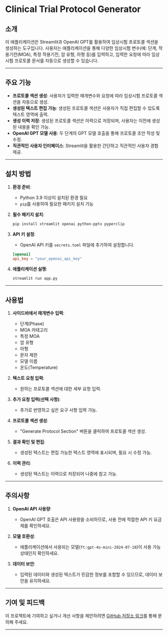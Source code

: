 # Clinical Trial Protocol Generator

## 소개

이 애플리케이션은 Streamlit과 OpenAI GPT를 활용하여 임상시험 프로토콜 섹션을 생성하는 도구입니다. 사용자는 애플리케이션을 통해 다양한 임상시험 변수(예: 단계, 작용기전(MOA), 특정 작용기전, 암 유형, 아형 등)를 입력하고, 입력한 요청에 따라 임상시험 프로토콜 문서를 자동으로 생성할 수 있습니다.

---

## 주요 기능

- **프로토콜 섹션 생성**: 사용자가 입력한 매개변수와 요청에 따라 임상시험 프로토콜 섹션을 자동으로 생성.
- **생성된 텍스트 편집 가능**: 생성된 프로토콜 섹션은 사용자가 직접 편집할 수 있도록 텍스트 영역에 출력.
- **생성 이력 저장**: 생성된 프로토콜 섹션은 이력으로 저장되며, 사용자는 이전에 생성된 내용을 확인 가능.
- **OpenAI GPT 모델 사용**: 두 단계의 GPT 모델 호출을 통해 프로토콜 초안 작성 및 수정.
- **직관적인 사용자 인터페이스**: Streamlit을 활용한 간단하고 직관적인 사용자 경험 제공.

---

## 설치 방법

1. **환경 준비**:
    - Python 3.9 이상이 설치된 환경 필요
    - `pip`를 사용하여 필요한 패키지 설치 가능

2. **필수 패키지 설치**:
    ```bash
    pip install streamlit openai python-pptx pyperclip
    ```

3. **API 키 설정**:
    - OpenAI API 키를 `secrets.toml` 파일에 추가하여 설정합니다.
    ```toml
    [openai]
    api_key = "your_openai_api_key"
    ```

4. **애플리케이션 실행**:
    ```bash
    streamlit run app.py
    ```

---

## 사용법

1. **사이드바에서 매개변수 입력**:
    - 단계(Phase)
    - MOA 카테고리
    - 특정 MOA
    - 암 유형
    - 아형
    - 문자 제한
    - 모델 이름
    - 온도(Temperature)

2. **텍스트 요청 입력**:
    - 원하는 프로토콜 섹션에 대한 세부 요청 입력.

3. **추가 요청 입력(선택 사항)**:
    - 추가로 반영하고 싶은 요구 사항 입력 가능.

4. **프로토콜 섹션 생성**:
    - "Generate Protocol Section" 버튼을 클릭하여 프로토콜 섹션 생성.

5. **결과 확인 및 편집**:
    - 생성된 텍스트는 편집 가능한 텍스트 영역에 표시되며, 필요 시 수정 가능.

6. **이력 관리**:
    - 생성된 텍스트는 이력으로 저장되어 나중에 참고 가능.

---

## 주의사항

1. **OpenAI API 사용량**:
    - OpenAI GPT 호출은 API 사용량을 소비하므로, 사용 전에 적절한 API 키 요금제를 확인하세요.

2. **모델 호환성**:
    - 애플리케이션에서 사용되는 모델(`ft:gpt-4o-mini-2024-07-18`)이 사용 가능 상태인지 확인하세요.

3. **데이터 보안**:
    - 입력된 데이터와 생성된 텍스트가 민감한 정보를 포함할 수 있으므로, 데이터 보안을 유지하세요.

---

## 기여 및 피드백

이 프로젝트에 기여하고 싶거나 개선 사항을 제안하려면 [GitHub 저장소 링크](#)를 통해 문의해 주세요.

---
